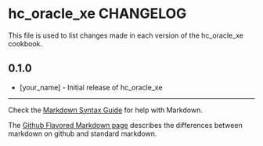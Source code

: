 hc_oracle_xe CHANGELOG
======================

This file is used to list changes made in each version of the hc_oracle_xe cookbook.

0.1.0
-----
- [your_name] - Initial release of hc_oracle_xe

- - -
Check the [Markdown Syntax Guide](http://daringfireball.net/projects/markdown/syntax) for help with Markdown.

The [Github Flavored Markdown page](http://github.github.com/github-flavored-markdown/) describes the differences between markdown on github and standard markdown.
